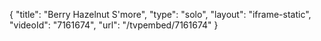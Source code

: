 {
    "title": "Berry Hazelnut S'more",
    "type": "solo",
    "layout": "iframe-static",
    "videoId": "7161674",
    "url": "\/tvpembed\/7161674"
}